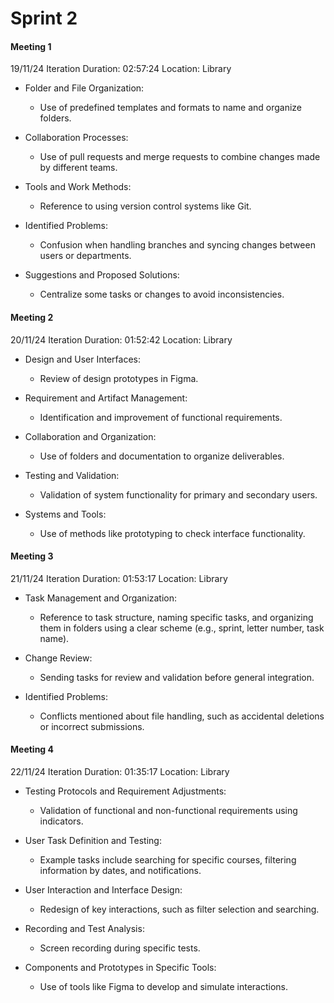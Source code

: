 # Sprint 2
#### Meeting 1
19/11/24 Iteration Duration: 02:57:24 Location: Library

* Folder and File Organization:
    * Use of predefined templates and formats to name and organize folders.

* Collaboration Processes:
    * Use of pull requests and merge requests to combine changes made by different teams.

* Tools and Work Methods:
    * Reference to using version control systems like Git.

* Identified Problems:
    * Confusion when handling branches and syncing changes between users or departments.

* Suggestions and Proposed Solutions:
    * Centralize some tasks or changes to avoid inconsistencies.


#### Meeting 2
20/11/24 Iteration Duration: 01:52:42 Location: Library

* Design and User Interfaces:
    * Review of design prototypes in Figma.

* Requirement and Artifact Management:
    * Identification and improvement of functional requirements.

* Collaboration and Organization:
    * Use of folders and documentation to organize deliverables.

* Testing and Validation:
    * Validation of system functionality for primary and secondary users.

* Systems and Tools:
    * Use of methods like prototyping to check interface functionality.


#### Meeting 3
21/11/24 Iteration Duration: 01:53:17 Location: Library

* Task Management and Organization:
    * Reference to task structure, naming specific tasks, and organizing them in folders using a clear scheme (e.g., sprint, letter number, task name).

* Change Review:
    * Sending tasks for review and validation before general integration.

* Identified Problems:
    * Conflicts mentioned about file handling, such as accidental deletions or incorrect submissions.


#### Meeting 4
22/11/24 Iteration Duration: 01:35:17 Location: Library

* Testing Protocols and Requirement Adjustments:
    * Validation of functional and non-functional requirements using indicators.

* User Task Definition and Testing:
    * Example tasks include searching for specific courses, filtering information by dates, and notifications.

* User Interaction and Interface Design:
    * Redesign of key interactions, such as filter selection and searching.

* Recording and Test Analysis:
    * Screen recording during specific tests.

* Components and Prototypes in Specific Tools:
    * Use of tools like Figma to develop and simulate interactions.